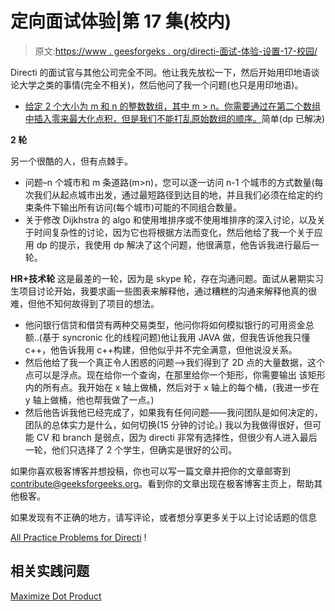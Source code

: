 # 定向面试体验|第 17 集(校内)

> 原文:[https://www . geesforgeks . org/directi-面试-体验-设置-17-校园/](https://www.geeksforgeeks.org/directi-interview-experience-set-17-campus/)

Directi 的面试官与其他公司完全不同。他让我先放松一下，然后开始用印地语谈论大学之类的事情(完全不相关)，然后他问了我一个问题(也只是用印地语)。

*   [给定 2 个大小为 m 和 n 的整数数组，其中 m > n。你需要通过在第二个数组中插入零来最大化点积，但是我们不能打乱原始数组的顺序。](https://practice.geeksforgeeks.org/problems/maximize-dot-product/0)简单(dp 已解决)

**2 轮**

另一个很酷的人，但有点棘手。

*   问题–n 个城市和 m 条道路(m>n)，您可以逐一访问 n-1 个城市的方式数量(每次我们从起点城市出发，通过最短路径到达目的地，并且我们必须在给定的约束条件下输出所有访问(每个城市)可能的不同组合数量。
*   关于修改 Dijkhstra 的 algo 和使用堆排序或不使用堆排序的深入讨论，以及关于时间复杂性的讨论，因为它也将根据方法而变化，然后他给了我一个关于应用 dp 的提示，我使用 dp 解决了这个问题，他很满意，他告诉我进行最后一轮。

**HR+技术轮**
这是最差的一轮，因为是 skype 轮，存在沟通问题。面试从暑期实习生项目讨论开始，我要求画一些图表来解释他，通过糟糕的沟通来解释他真的很难，但他不知何故得到了项目的想法。

*   他问银行信贷和借贷有两种交易类型，他问你将如何模拟银行的可用资金总额..(基于 syncronic 化的线程问题)他让我用 JAVA 做，但我告诉他我只懂 c++，他告诉我用 c++构建，但他似乎并不完全满意，但他说没关系。
*   然后他给了我一个真正令人困惑的问题——>我们得到了 2D 点的大量数据，这个点可以是浮点。现在给你一个查询，在那里给你一个矩形，你需要输出
    该矩形内的所有点。我开始在 x 轴上做桶，然后对于 x 轴上的每个桶，(我进一步在 y 轴上做桶，他也帮我做了一点。)
*   然后他告诉我他已经完成了，如果我有任何问题——我问团队是如何决定的，团队的总体实力是什么，如何切换(15 分钟的讨论。)
    我以为我做得很好，但可能 CV 和 branch 是弱点，因为 directi 非常有选择性，但很少有人进入最后一轮，他们只选择了 2 个学生，但确实是很好的公司。

如果你喜欢极客博客并想投稿，你也可以写一篇文章并把你的文章邮寄到 contribute@geeksforgeeks.org。看到你的文章出现在极客博客主页上，帮助其他极客。

如果发现有不正确的地方，请写评论，或者想分享更多关于以上讨论话题的信息

[All Practice Problems for Directi](https://practice.geeksforgeeks.org/company/Directi/) !

## 相关实践问题

[Maximize Dot Product](https://practice.geeksforgeeks.org/problems/maximize-dot-product/0)